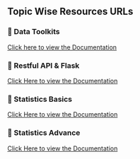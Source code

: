 ## Topic Wise Resources URLs

### 📘 Data Toolkits
[Click here to view the Documentation](https://drive.google.com/drive/folders/1IJRqIxTp3y03KSGjfaHn-W3RRlGWBcgR)


### 📘 Restful API & Flask 
[Click Here to view the Documentation](https://drive.google.com/drive/folders/1jUyCKDZJ_WtaxqIskf91FhVR07qtkqpL)


### 📘 Statistics Basics
[Click Here to view the Documentation](https://drive.google.com/drive/folders/1rsBuvLNDwdVh2A33WlhHud_PZ9_mwzaq)


### 📘 Statistics Advance
[Click Here to view the Documentation](https://drive.google.com/drive/folders/1U5Pxts7EIdhX8VP1lIWVW6gWBa1dr5yE)
